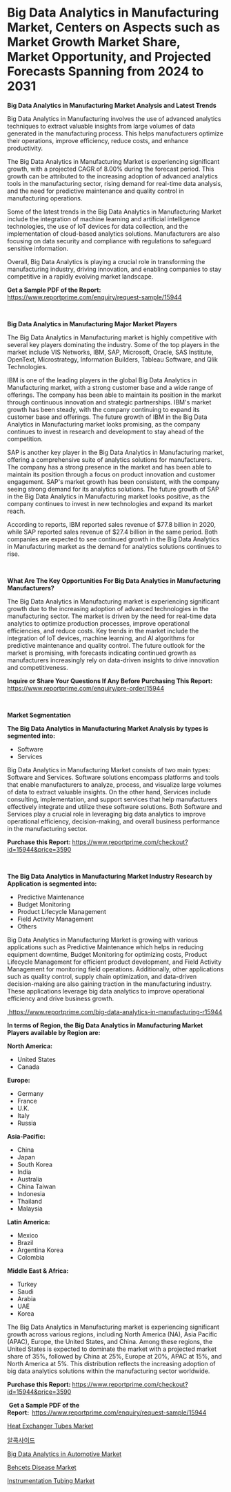 <p><h1>Big Data Analytics in Manufacturing Market, Centers on Aspects such as Market Growth Market Share, Market Opportunity, and Projected Forecasts Spanning from 2024 to 2031</h1></p><p><strong>Big Data Analytics in Manufacturing Market Analysis and Latest Trends</strong></p>
<p><p>Big Data Analytics in Manufacturing involves the use of advanced analytics techniques to extract valuable insights from large volumes of data generated in the manufacturing process. This helps manufacturers optimize their operations, improve efficiency, reduce costs, and enhance productivity.</p><p>The Big Data Analytics in Manufacturing Market is experiencing significant growth, with a projected CAGR of 8.00% during the forecast period. This growth can be attributed to the increasing adoption of advanced analytics tools in the manufacturing sector, rising demand for real-time data analysis, and the need for predictive maintenance and quality control in manufacturing operations.</p><p>Some of the latest trends in the Big Data Analytics in Manufacturing Market include the integration of machine learning and artificial intelligence technologies, the use of IoT devices for data collection, and the implementation of cloud-based analytics solutions. Manufacturers are also focusing on data security and compliance with regulations to safeguard sensitive information.</p><p>Overall, Big Data Analytics is playing a crucial role in transforming the manufacturing industry, driving innovation, and enabling companies to stay competitive in a rapidly evolving market landscape.</p></p>
<p><strong>Get a Sample PDF of the Report:&nbsp;</strong> <a href="https://www.reportprime.com/enquiry/request-sample/15944">https://www.reportprime.com/enquiry/request-sample/15944</a></p>
<p>&nbsp;</p>
<p><strong>Big Data Analytics in Manufacturing Major Market Players</strong></p>
<p><p>The Big Data Analytics in Manufacturing market is highly competitive with several key players dominating the industry. Some of the top players in the market include VIS Networks, IBM, SAP, Microsoft, Oracle, SAS Institute, OpenText, Microstrategy, Information Builders, Tableau Software, and Qlik Technologies.</p><p>IBM is one of the leading players in the global Big Data Analytics in Manufacturing market, with a strong customer base and a wide range of offerings. The company has been able to maintain its position in the market through continuous innovation and strategic partnerships. IBM's market growth has been steady, with the company continuing to expand its customer base and offerings. The future growth of IBM in the Big Data Analytics in Manufacturing market looks promising, as the company continues to invest in research and development to stay ahead of the competition.</p><p>SAP is another key player in the Big Data Analytics in Manufacturing market, offering a comprehensive suite of analytics solutions for manufacturers. The company has a strong presence in the market and has been able to maintain its position through a focus on product innovation and customer engagement. SAP's market growth has been consistent, with the company seeing strong demand for its analytics solutions. The future growth of SAP in the Big Data Analytics in Manufacturing market looks positive, as the company continues to invest in new technologies and expand its market reach.</p><p>According to reports, IBM reported sales revenue of $77.8 billion in 2020, while SAP reported sales revenue of $27.4 billion in the same period. Both companies are expected to see continued growth in the Big Data Analytics in Manufacturing market as the demand for analytics solutions continues to rise.</p></p>
<p>&nbsp;</p>
<p><strong>What Are The Key Opportunities For Big Data Analytics in Manufacturing Manufacturers?</strong></p>
<p><p>The Big Data Analytics in Manufacturing market is experiencing significant growth due to the increasing adoption of advanced technologies in the manufacturing sector. The market is driven by the need for real-time data analytics to optimize production processes, improve operational efficiencies, and reduce costs. Key trends in the market include the integration of IoT devices, machine learning, and AI algorithms for predictive maintenance and quality control. The future outlook for the market is promising, with forecasts indicating continued growth as manufacturers increasingly rely on data-driven insights to drive innovation and competitiveness.</p></p>
<p><strong>Inquire or Share Your Questions If Any Before Purchasing This Report:</strong> <a href="https://www.reportprime.com/enquiry/pre-order/15944">https://www.reportprime.com/enquiry/pre-order/15944</a></p>
<p>&nbsp;</p>
<p><strong>Market Segmentation</strong></p>
<p><strong>The Big Data Analytics in Manufacturing Market Analysis by types is segmented into:</strong></p>
<p><ul><li>Software</li><li>Services</li></ul></p>
<p><p>Big Data Analytics in Manufacturing Market consists of two main types: Software and Services. Software solutions encompass platforms and tools that enable manufacturers to analyze, process, and visualize large volumes of data to extract valuable insights. On the other hand, Services include consulting, implementation, and support services that help manufacturers effectively integrate and utilize these software solutions. Both Software and Services play a crucial role in leveraging big data analytics to improve operational efficiency, decision-making, and overall business performance in the manufacturing sector.</p></p>
<p><strong>Purchase this Report:&nbsp;</strong><a href="https://www.reportprime.com/checkout?id=15944&price=3590">https://www.reportprime.com/checkout?id=15944&price=3590</a></p>
<p>&nbsp;</p>
<p><strong>The Big Data Analytics in Manufacturing Market Industry Research by Application is segmented into:</strong></p>
<p><ul><li>Predictive Maintenance</li><li>Budget Monitoring</li><li>Product Lifecycle Management</li><li>Field Activity Management</li><li>Others</li></ul></p>
<p><p>Big Data Analytics in Manufacturing Market is growing with various applications such as Predictive Maintenance which helps in reducing equipment downtime, Budget Monitoring for optimizing costs, Product Lifecycle Management for efficient product development, and Field Activity Management for monitoring field operations. Additionally, other applications such as quality control, supply chain optimization, and data-driven decision-making are also gaining traction in the manufacturing industry. These applications leverage big data analytics to improve operational efficiency and drive business growth.</p></p>
<p><a href="https://www.reportprime.com/big-data-analytics-in-manufacturing-r15944">&nbsp;https://www.reportprime.com/big-data-analytics-in-manufacturing-r15944</a></p>
<p><strong>In terms of Region, the Big Data Analytics in Manufacturing Market Players available by Region are:</strong></p>
<p>
    <p> <strong> North America: </strong>
        <ul>
            <li>United States</li>
            <li>Canada</li>
        </ul>
        </p> 
    <p> <strong> Europe: </strong>
        <ul>
            <li>Germany</li>
            <li>France</li>
            <li>U.K.</li>
            <li>Italy</li>
            <li>Russia</li>
        </ul>
        </p> 
    <p> <strong> Asia-Pacific: </strong>
        <ul>
            <li>China</li>
            <li>Japan</li>
            <li>South Korea</li>
            <li>India</li>
            <li>Australia</li>
            <li>China Taiwan</li>
            <li>Indonesia</li>
            <li>Thailand</li>
            <li>Malaysia</li>
        </ul>
        </p> 
    <p> <strong> Latin America: </strong>
        <ul>
            <li>Mexico</li>
            <li>Brazil</li>
            <li>Argentina Korea</li>
            <li>Colombia</li>
        </ul>
        </p> 
    <p> <strong> Middle East & Africa: </strong>
        <ul>
            <li>Turkey</li>
            <li>Saudi</li>
            <li>Arabia</li>
            <li>UAE</li>
            <li>Korea</li>
        </ul>
    </p>
    </p>
<p><p>The Big Data Analytics in Manufacturing market is experiencing significant growth across various regions, including North America (NA), Asia Pacific (APAC), Europe, the United States, and China. Among these regions, the United States is expected to dominate the market with a projected market share of 35%, followed by China at 25%, Europe at 20%, APAC at 15%, and North America at 5%. This distribution reflects the increasing adoption of big data analytics solutions within the manufacturing sector worldwide.</p></p>
<p><strong>Purchase this Report: </strong><a href="https://www.reportprime.com/checkout?id=15944&price=3590">https://www.reportprime.com/checkout?id=15944&price=3590</a></p>
<p>&nbsp;<strong>Get a Sample PDF of the Report:&nbsp;&nbsp;</strong><a href="https://www.reportprime.com/enquiry/request-sample/15944">https://www.reportprime.com/enquiry/request-sample/15944</a></p>
<p><strong></strong></p>
<p><p><a href="https://issuu.com/reportprime-2/docs/heat-exchanger-tubes-market-size-2030.pptx">Heat Exchanger Tubes Market</a></p><p><a href="https://github.com/vsoq0zknh59/Market-Research-Report-List-1/blob/main/449136723810.md">알콕사이드</a></p><p><a href="https://github.com/seekum/Market-Research-Report-List-2/blob/main/big-data-analytics-in-automotive-market.md">Big Data Analytics in Automotive Market</a></p><p><a href="https://github.com/timeliteaut/Market-Research-Report-List-2/blob/main/behcets-disease-market.md">Behcets Disease Market</a></p><p><a href="https://issuu.com/reportprime-2/docs/instrumentation-tubing-market-size-2030.pptx">Instrumentation Tubing Market</a></p></p>